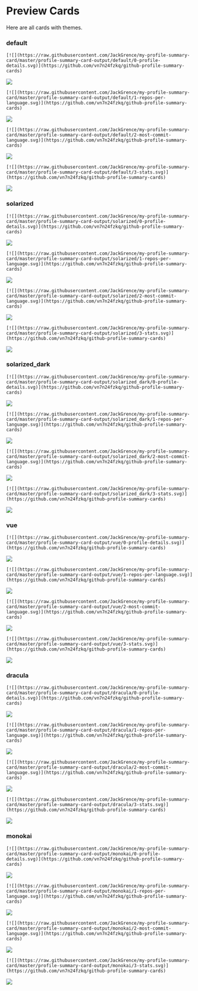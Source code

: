 
# Preview Cards

Here are all cards with themes.


### default


```
[![](https://raw.githubusercontent.com/JackGrence/my-profile-summary-card/master/profile-summary-card-output/default/0-profile-details.svg)](https://github.com/vn7n24fzkq/github-profile-summary-cards)
```
![](https://raw.githubusercontent.com/JackGrence/my-profile-summary-card/master/profile-summary-card-output/default/0-profile-details.svg)


```
[![](https://raw.githubusercontent.com/JackGrence/my-profile-summary-card/master/profile-summary-card-output/default/1-repos-per-language.svg)](https://github.com/vn7n24fzkq/github-profile-summary-cards)
```
![](https://raw.githubusercontent.com/JackGrence/my-profile-summary-card/master/profile-summary-card-output/default/1-repos-per-language.svg)


```
[![](https://raw.githubusercontent.com/JackGrence/my-profile-summary-card/master/profile-summary-card-output/default/2-most-commit-language.svg)](https://github.com/vn7n24fzkq/github-profile-summary-cards)
```
![](https://raw.githubusercontent.com/JackGrence/my-profile-summary-card/master/profile-summary-card-output/default/2-most-commit-language.svg)


```
[![](https://raw.githubusercontent.com/JackGrence/my-profile-summary-card/master/profile-summary-card-output/default/3-stats.svg)](https://github.com/vn7n24fzkq/github-profile-summary-cards)
```
![](https://raw.githubusercontent.com/JackGrence/my-profile-summary-card/master/profile-summary-card-output/default/3-stats.svg)


### solarized


```
[![](https://raw.githubusercontent.com/JackGrence/my-profile-summary-card/master/profile-summary-card-output/solarized/0-profile-details.svg)](https://github.com/vn7n24fzkq/github-profile-summary-cards)
```
![](https://raw.githubusercontent.com/JackGrence/my-profile-summary-card/master/profile-summary-card-output/solarized/0-profile-details.svg)


```
[![](https://raw.githubusercontent.com/JackGrence/my-profile-summary-card/master/profile-summary-card-output/solarized/1-repos-per-language.svg)](https://github.com/vn7n24fzkq/github-profile-summary-cards)
```
![](https://raw.githubusercontent.com/JackGrence/my-profile-summary-card/master/profile-summary-card-output/solarized/1-repos-per-language.svg)


```
[![](https://raw.githubusercontent.com/JackGrence/my-profile-summary-card/master/profile-summary-card-output/solarized/2-most-commit-language.svg)](https://github.com/vn7n24fzkq/github-profile-summary-cards)
```
![](https://raw.githubusercontent.com/JackGrence/my-profile-summary-card/master/profile-summary-card-output/solarized/2-most-commit-language.svg)


```
[![](https://raw.githubusercontent.com/JackGrence/my-profile-summary-card/master/profile-summary-card-output/solarized/3-stats.svg)](https://github.com/vn7n24fzkq/github-profile-summary-cards)
```
![](https://raw.githubusercontent.com/JackGrence/my-profile-summary-card/master/profile-summary-card-output/solarized/3-stats.svg)


### solarized_dark


```
[![](https://raw.githubusercontent.com/JackGrence/my-profile-summary-card/master/profile-summary-card-output/solarized_dark/0-profile-details.svg)](https://github.com/vn7n24fzkq/github-profile-summary-cards)
```
![](https://raw.githubusercontent.com/JackGrence/my-profile-summary-card/master/profile-summary-card-output/solarized_dark/0-profile-details.svg)


```
[![](https://raw.githubusercontent.com/JackGrence/my-profile-summary-card/master/profile-summary-card-output/solarized_dark/1-repos-per-language.svg)](https://github.com/vn7n24fzkq/github-profile-summary-cards)
```
![](https://raw.githubusercontent.com/JackGrence/my-profile-summary-card/master/profile-summary-card-output/solarized_dark/1-repos-per-language.svg)


```
[![](https://raw.githubusercontent.com/JackGrence/my-profile-summary-card/master/profile-summary-card-output/solarized_dark/2-most-commit-language.svg)](https://github.com/vn7n24fzkq/github-profile-summary-cards)
```
![](https://raw.githubusercontent.com/JackGrence/my-profile-summary-card/master/profile-summary-card-output/solarized_dark/2-most-commit-language.svg)


```
[![](https://raw.githubusercontent.com/JackGrence/my-profile-summary-card/master/profile-summary-card-output/solarized_dark/3-stats.svg)](https://github.com/vn7n24fzkq/github-profile-summary-cards)
```
![](https://raw.githubusercontent.com/JackGrence/my-profile-summary-card/master/profile-summary-card-output/solarized_dark/3-stats.svg)


### vue


```
[![](https://raw.githubusercontent.com/JackGrence/my-profile-summary-card/master/profile-summary-card-output/vue/0-profile-details.svg)](https://github.com/vn7n24fzkq/github-profile-summary-cards)
```
![](https://raw.githubusercontent.com/JackGrence/my-profile-summary-card/master/profile-summary-card-output/vue/0-profile-details.svg)


```
[![](https://raw.githubusercontent.com/JackGrence/my-profile-summary-card/master/profile-summary-card-output/vue/1-repos-per-language.svg)](https://github.com/vn7n24fzkq/github-profile-summary-cards)
```
![](https://raw.githubusercontent.com/JackGrence/my-profile-summary-card/master/profile-summary-card-output/vue/1-repos-per-language.svg)


```
[![](https://raw.githubusercontent.com/JackGrence/my-profile-summary-card/master/profile-summary-card-output/vue/2-most-commit-language.svg)](https://github.com/vn7n24fzkq/github-profile-summary-cards)
```
![](https://raw.githubusercontent.com/JackGrence/my-profile-summary-card/master/profile-summary-card-output/vue/2-most-commit-language.svg)


```
[![](https://raw.githubusercontent.com/JackGrence/my-profile-summary-card/master/profile-summary-card-output/vue/3-stats.svg)](https://github.com/vn7n24fzkq/github-profile-summary-cards)
```
![](https://raw.githubusercontent.com/JackGrence/my-profile-summary-card/master/profile-summary-card-output/vue/3-stats.svg)


### dracula


```
[![](https://raw.githubusercontent.com/JackGrence/my-profile-summary-card/master/profile-summary-card-output/dracula/0-profile-details.svg)](https://github.com/vn7n24fzkq/github-profile-summary-cards)
```
![](https://raw.githubusercontent.com/JackGrence/my-profile-summary-card/master/profile-summary-card-output/dracula/0-profile-details.svg)


```
[![](https://raw.githubusercontent.com/JackGrence/my-profile-summary-card/master/profile-summary-card-output/dracula/1-repos-per-language.svg)](https://github.com/vn7n24fzkq/github-profile-summary-cards)
```
![](https://raw.githubusercontent.com/JackGrence/my-profile-summary-card/master/profile-summary-card-output/dracula/1-repos-per-language.svg)


```
[![](https://raw.githubusercontent.com/JackGrence/my-profile-summary-card/master/profile-summary-card-output/dracula/2-most-commit-language.svg)](https://github.com/vn7n24fzkq/github-profile-summary-cards)
```
![](https://raw.githubusercontent.com/JackGrence/my-profile-summary-card/master/profile-summary-card-output/dracula/2-most-commit-language.svg)


```
[![](https://raw.githubusercontent.com/JackGrence/my-profile-summary-card/master/profile-summary-card-output/dracula/3-stats.svg)](https://github.com/vn7n24fzkq/github-profile-summary-cards)
```
![](https://raw.githubusercontent.com/JackGrence/my-profile-summary-card/master/profile-summary-card-output/dracula/3-stats.svg)


### monokai


```
[![](https://raw.githubusercontent.com/JackGrence/my-profile-summary-card/master/profile-summary-card-output/monokai/0-profile-details.svg)](https://github.com/vn7n24fzkq/github-profile-summary-cards)
```
![](https://raw.githubusercontent.com/JackGrence/my-profile-summary-card/master/profile-summary-card-output/monokai/0-profile-details.svg)


```
[![](https://raw.githubusercontent.com/JackGrence/my-profile-summary-card/master/profile-summary-card-output/monokai/1-repos-per-language.svg)](https://github.com/vn7n24fzkq/github-profile-summary-cards)
```
![](https://raw.githubusercontent.com/JackGrence/my-profile-summary-card/master/profile-summary-card-output/monokai/1-repos-per-language.svg)


```
[![](https://raw.githubusercontent.com/JackGrence/my-profile-summary-card/master/profile-summary-card-output/monokai/2-most-commit-language.svg)](https://github.com/vn7n24fzkq/github-profile-summary-cards)
```
![](https://raw.githubusercontent.com/JackGrence/my-profile-summary-card/master/profile-summary-card-output/monokai/2-most-commit-language.svg)


```
[![](https://raw.githubusercontent.com/JackGrence/my-profile-summary-card/master/profile-summary-card-output/monokai/3-stats.svg)](https://github.com/vn7n24fzkq/github-profile-summary-cards)
```
![](https://raw.githubusercontent.com/JackGrence/my-profile-summary-card/master/profile-summary-card-output/monokai/3-stats.svg)

